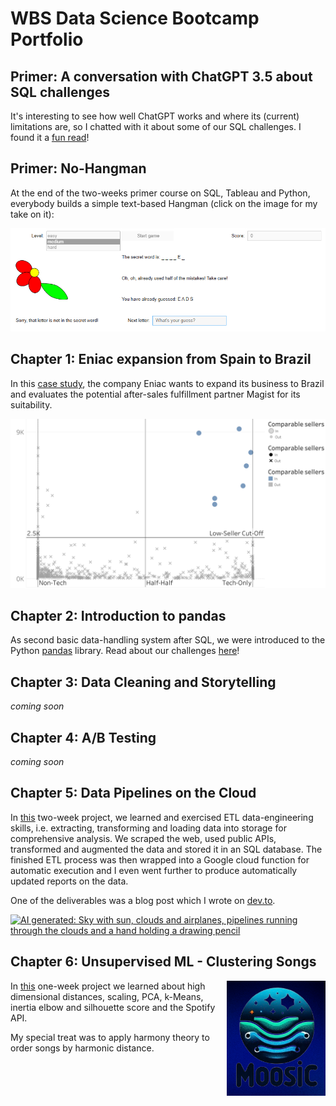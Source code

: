# WBS Data Science Bootcamp Portfolio

## Primer: A conversation with ChatGPT 3.5 about SQL challenges

It's interesting to see how well ChatGPT works and where its (current) limitations are, so I chatted with it about some of our SQL challenges. I found it a [fun read](00_primer_chatgpt_on_sql/ChatGPT_SQLChallenges5.md)!

## Primer: No-Hangman

At the end of the two-weeks primer course on SQL, Tableau and Python, everybody builds a simple text-based Hangman (click on the image for my take on it):

[![No-Hangman Screenshot](00_primer_no_hangman/images/screenshot.png)](00_primer_no_hangman)

## Chapter 1: Eniac expansion from Spain to Brazil

In this [case study](01_eniac_magist_case_study), the company Eniac wants to expand
its business to Brazil and evaluates the potential after-sales fulfillment partner
Magist for its suitability.

[![scatter plot of all sellers with the x-axis saying what fraction of products was sold in tech categories and the y-axis depicting the average monthly sales](01_eniac_magist_case_study/images/Sellers_%20Monthly%20Sales%20and%20Tech%20Affinity.png)](01_eniac_magist_case_study)

## Chapter 2: Introduction to pandas

As second basic data-handling system after SQL, we were introduced to the Python
[pandas](https://pandas.pydata.org/) library.
Read about our challenges [here](02_pandas)!

## Chapter 3: Data Cleaning and Storytelling
*coming soon*

## Chapter 4: A/B Testing
*coming soon*

## Chapter 5: Data Pipelines on the Cloud

In [this](05_cloud_pipelines) two-week project, we learned and exercised ETL data-engineering skills, i.e. extracting, transforming and loading data into storage for comprehensive analysis. We scraped the web, used public APIs, transformed and augmented the data and stored it in an SQL database. The finished ETL process was then wrapped into a Google cloud function for automatic execution and I even went further to produce automatically updated reports on the data.

One of the deliverables was a blog post which I wrote on [dev.to](https://dev.to/tvogel/from-scraping-in-the-cloud-to-streams-of-insights-oe9).

[![AI generated: Sky with sun, clouds and airplanes, pipelines running through the clouds and a hand holding a drawing pencil](05_cloud_pipelines/images/blog.avif)](05_cloud_pipelines)

## Chapter 6: Unsupervised ML - Clustering Songs

<img src="06_unsupervised_ml_clustering_songs/images/moosic.png" align="right"/>

In [this](06_unsupervised_ml_clustering_songs) one-week project we learned about high dimensional distances, scaling, PCA, k-Means, inertia elbow and silhouette score and the Spotify API.

My special treat was to apply harmony theory to order songs by harmonic distance.
<br style="clear:both"/>


